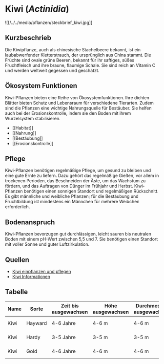 # Kiwi (*Actinidia*)

![[/../../media/pflanzen/steckbrief_kiwi.jpg]]

## Kurzbeschrieb

Die Kiwipflanze, auch als chinesische Stachelbeere bekannt, ist ein laubabwerfender Kletterstrauch, der ursprünglich aus China stammt. Die Früchte sind ovale grüne Beeren, bekannt für ihr saftiges, süßes Fruchtfleisch und ihre braune, flaumige Schale. Sie sind reich an Vitamin C und werden weltweit gegessen und geschätzt.

## Ökosystem Funktionen
Kiwi-Pflanzen bieten eine Reihe von Ökosystemfunktionen. Ihre dichten Blätter bieten Schutz und Lebensraum für verschiedene Tierarten. Zudem sind die Pflanzen eine wichtige Nahrungsquelle für Bestäuber. Sie helfen auch bei der Erosionskontrolle, indem sie den Boden mit ihrem Wurzelsystem stabilisieren.
- [[Habitat]]
- [[Nahrung]]
- [[Bestäubung]]
- [[Erosionskontrolle]]

## Pflege
Kiwi-Pflanzen benötigen regelmäßige Pflege, um gesund zu bleiben und eine gute Ernte zu liefern. Dazu gehört das regelmäßige Gießen, vor allem in trockenen Perioden, das Beschneiden der Äste, um das Wachstum zu fördern, und das Auftragen von Dünger im Frühjahr und Herbst.
Kiwi-Pflanzen benötigen einen sonnigen Standort und regelmäßigen Rückschnitt. Es gibt männliche und weibliche Pflanzen; für die Bestäubung und Fruchtbildung ist mindestens ein Männchen für mehrere Weibchen erforderlich.

## Bodenanspruch
Kiwi-Pflanzen bevorzugen gut durchlässigen, leicht sauren bis neutralen Boden mit einem pH-Wert zwischen 5,5 und 7. Sie benötigen einen Standort mit voller Sonne und guter Luftzirkulation.

## Quellen
- [Kiwi einpflanzen und pflegen](https://www.schwitter.ch/tipps/einpflanzen/kiwi-einpflanzen-und-pflegen/#:~:text=Pflanzung%201%20Kiwipflanze%20vor%20dem%20Setzen%20gut%20giessen,Wurzelballens%20b%C3%BCndig%20mit%20der%20Bodenoberfl%C3%A4che%20steht.%20Weitere%20Elemente)
- [Kiwi Informationen](https://permakultur-konkret.ch/plant/kiwi/)

## Tabelle

| Name | Sorte | Zeit bis ausgewachsen | Höhe ausgewachsen | Durchmesser ausgewachsen | Wasseranspruch (1-5) | Lichtanspruch (1-5) | Bodenanspruch (1-5) | pH-Wert | Ertrag | Arbeitsaufwand (Stunden/Jahr) | Schwierigkeitsgrad (1-5) | Wasseraufnahme (mm/Tag) | Blütezeit | Vegetationszeit | Erntezeit | Pflanzzeitpunkt | Typizität | Frostresistenz (1-5) | Einheimisch (Schweiz) | Invasiv (Schweiz) | Propagation | Saatgutgetreu (true to seed) |
|------|-------|-----------------------|--------------------|------------------------|---------------------|-------------------|-------------------|---------|-------|----------------------------|----------------------|----------------------|---------|----------------|----------|----------------|----------|------------------|------------------|----------------|------------|-----------------------------|
| Kiwi | Hayward | 4-6 Jahre | 4-6 m | 4-6 m | 3 | 5 | 4 | 6.5 | Hoch | 10-20 | 3 | 5-7 mm | Frühling | Frühling bis Herbst | Herbst | Frühling | Kletterstrauch | 3 | [ ] | [ ] | Stecklinge | [ ] |
| Kiwi | Hardy | 3-5 Jahre | 3-5 m | 3-5 m | 3 | 5 | 4 | 6.2 | Mittel | 8-15 | 3 | 4-6 mm | Frühling | Frühling bis Herbst | Herbst | Frühling | Kletterstrauch | 4 | [ ] | [ ] | Stecklinge | [ ] |
| Kiwi | Gold | 4-6 Jahre | 4-6 m | 4-6 m | 3 | 5 | 4 | 6.0 | Hoch | 10-20 | 3 | 5-7 mm | Frühling | Frühling bis Herbst | Herbst | Frühling | Kletterstrauch | 3 | [ ] | [ ] | Stecklinge | [ ] |
